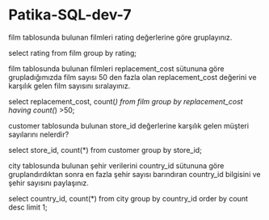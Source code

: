 # Patika-SQL-dev-7

film tablosunda bulunan filmleri rating değerlerine göre gruplayınız.

select rating from film
group by rating;

film tablosunda bulunan filmleri replacement_cost sütununa göre grupladığımızda film sayısı 50 den fazla olan replacement_cost değerini ve karşılık gelen film sayısını sıralayınız.

select replacement_cost, count(*) from film
group by replacement_cost
having count(*) >50;

customer tablosunda bulunan store_id değerlerine karşılık gelen müşteri sayılarını nelerdir? 

select store_id, count(*) from customer
group by store_id;

city tablosunda bulunan şehir verilerini country_id sütununa göre gruplandırdıktan sonra en fazla şehir sayısı barındıran country_id bilgisini ve şehir sayısını paylaşınız.

select country_id, count(*) from city
group by country_id
order by count desc
limit 1;
